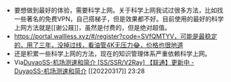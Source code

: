 - 要想做到最好的体验，需要科学上网。关于科学上网我试过很多方法，比如找一些著名的免费VPN，自己搭梯子，但是效果都不好。目前使用的最好的科学上网方法就是[[谢公屐]]，虽然是付费的，但是绝对超值。
- https://portal.wallless.xyz/#/register?code=SVfQMTYV，可能是最稳定的，用了三年，没掉过线，看油管4K无压力😂，价格也很地道
- 还是积累一些科学上网的方法，现在的知识管理体系严重依赖科学上网。
- Via[DuyaoSS-机场测速和简介 [SS/SSR/V2Ray] 【联通】更新中 - DuyaoSS-机场测速和简介](https://duyaoss.com/archives/3/) [[20220317]] 23:28
